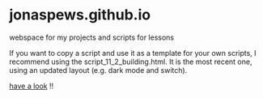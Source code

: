 # jonaspews.github.io
webspace for my projects and scripts for lessons

If you want to copy a script and use it as a template for your own scripts, I recommend using the script_11_2_building.html. It is the most recent one, using an updated layout (e.g. dark mode and switch).

[have a look](https://jonaspews.github.io) !!
